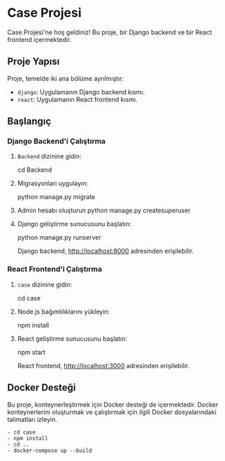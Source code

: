 # Case Projesi

Case Projesi'ne hoş geldiniz! Bu proje, bir Django backend ve bir React frontend içermektedir.

## Proje Yapısı

Proje, temelde iki ana bölüme ayrılmıştır:

- `django`: Uygulamanın Django backend kısmı.
- `react`: Uygulamanın React frontend kısmı.

## Başlangıç

### Django Backend'i Çalıştırma

1. `Backend` dizinine gidin:

    cd Backend
2. Migrasyonları uygulayın:
   
    python manage.py migrate

3. Admin hesabı oluşturun
   python manage.py createsuperuser
    
4. Django geliştirme sunucusunu başlatın:

    python manage.py runserver

   Django backend, [http://localhost:8000](http://localhost:8000/admin) adresinden erişilebilir.

### React Frontend'i Çalıştırma

1. `case` dizinine gidin:

    cd case

2. Node.js bağımlılıklarını yükleyin:

    npm install

3. React geliştirme sunucusunu başlatın:

    npm start

   React frontend, [http://localhost:3000](http://localhost:3000) adresinden erişilebilir.

## Docker Desteği

Bu proje, konteynerleştirmek için Docker desteği de içermektedir. Docker konteynerlerini oluşturmak ve çalıştırmak için ilgili Docker dosyalarındaki talimatları izleyin.

    - cd case
    - npm install
    - cd ..
    - docker-compose up --build


